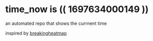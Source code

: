 # time_now is (( 1697634000149 ))

an automated repo that shows the currnent time

inspired by [breakingheatmap](https://github.com/breakingheatmap/breakingheatmap)